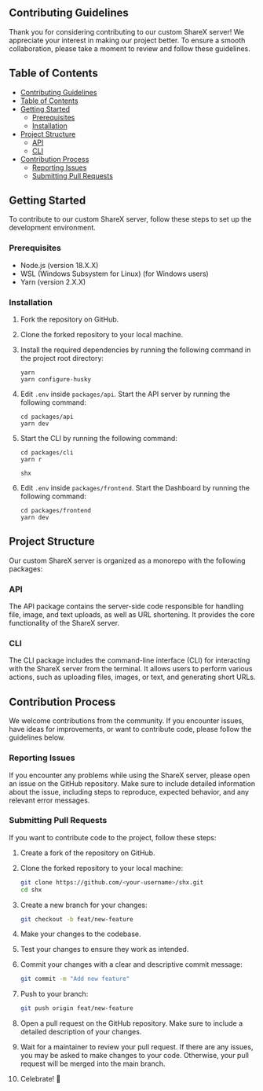 ## Contributing Guidelines

Thank you for considering contributing to our custom ShareX server! We appreciate your interest in making our project better. To ensure a smooth collaboration, please take a moment to review and follow these guidelines.

## Table of Contents

- [Contributing Guidelines](#contributing-guidelines)
- [Table of Contents](#table-of-contents)
- [Getting Started](#getting-started)
  - [Prerequisites](#prerequisites)
  - [Installation](#installation)
- [Project Structure](#project-structure)
  - [API](#api)
  - [CLI](#cli)
- [Contribution Process](#contribution-process)
  - [Reporting Issues](#reporting-issues)
  - [Submitting Pull Requests](#submitting-pull-requests)

## Getting Started

To contribute to our custom ShareX server, follow these steps to set up the development environment.

### Prerequisites

- Node.js (version 18.X.X)
- WSL (Windows Subsystem for Linux) (for Windows users)
- Yarn (version 2.X.X)

### Installation

1. Fork the repository on GitHub.
2. Clone the forked repository to your local machine.
3. Install the required dependencies by running the following command in the project root directory:

   ```
   yarn
   yarn configure-husky
   ```

4. Edit `.env` inside `packages/api`. Start the API server by running the following command:

   ```
   cd packages/api
   yarn dev
   ```

5. Start the CLI by running the following command:

   ```
   cd packages/cli
   yarn r

   shx
   ```

6. Edit `.env` inside `packages/frontend`. Start the Dashboard by running the following command:

   ```
   cd packages/frontend
   yarn dev
   ```

## Project Structure

Our custom ShareX server is organized as a monorepo with the following packages:

### API

The API package contains the server-side code responsible for handling file, image, and text uploads, as well as URL shortening. It provides the core functionality of the ShareX server.

### CLI

The CLI package includes the command-line interface (CLI) for interacting with the ShareX server from the terminal. It allows users to perform various actions, such as uploading files, images, or text, and generating short URLs.

## Contribution Process

We welcome contributions from the community. If you encounter issues, have ideas for improvements, or want to contribute code, please follow the guidelines below.

### Reporting Issues

If you encounter any problems while using the ShareX server, please open an issue on the GitHub repository. Make sure to include detailed information about the issue, including steps to reproduce, expected behavior, and any relevant error messages.

### Submitting Pull Requests

If you want to contribute code to the project, follow these steps:

1. Create a fork of the repository on GitHub.

2. Clone the forked repository to your local machine:
    ```bash
   git clone https://github.com/<your-username>/shx.git
   cd shx
    ```

3. Create a new branch for your changes:
   ```bash
   git checkout -b feat/new-feature
   ```
4. Make your changes to the codebase.

5. Test your changes to ensure they work as intended.

6. Commit your changes with a clear and descriptive commit message:
   ```bash
   git commit -m "Add new feature"
   ```

7. Push to  your branch:
   ```bash
   git push origin feat/new-feature
   ```

8. Open a pull request on the GitHub repository. Make sure to include a detailed description of your changes.

9. Wait for a maintainer to review your pull request. If there are any issues, you may be asked to make changes to your code. Otherwise, your pull request will be merged into the main branch.

10. Celebrate! 🎉